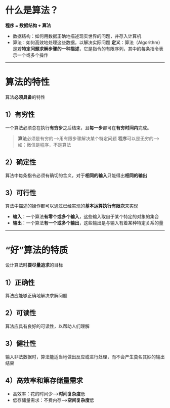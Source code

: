 # 什么是算法？
**程序 = 数据结构 + 算法**
- 数据结构：如何用数据正确地描述现实世界的问题，并存入计算机
- 算法：如何高效地处理这些数据，以解决实际问题
**定义**：算法（Algorithm）是**对特定问题求解步骤的一种描述**，它是指令的有限序列，其中的每条指令表示一个或多个操作
---
# 算法的特性
算法**必须具备**的特性
## 1）有穷性
一个算法必须总在执行**有穷步**之后结束，且**每一步**都可在**有穷时间内**完成。
>**算法**必须是有穷的—>用有限步骤解决某个特定问题
>**程序**可以是无穷的—>如：微信是程序，不是算法
## 2）确定性
算法中每条指令必须有确切的含义，对于**相同的输入**只能得出**相同的输出**
## 3）可行性
算法中描述的操作都可以通过已经实现的**基本运算执行有限次**来实现
- **输入**：一个算法**有零个或多个输入**，这些输入取自于某个特定的对象的集合
- **输出**：一个算法**有一个或多个输出**，这些输出是与输入有着某种特定关系的量
---
# “好”算法的特质
设计算法时**要尽量追求**的目标
## 1）正确性
算法应能够正确地解决求解问题
## 2）可读性
算法应具有良好的可读性，以帮助人们理解
## 3）健壮性
输入非法数据时，算法能适当地做出反应或进行处理，而不会产生莫名其妙的输出结果
## 4）高效率和第存储量需求
- 高效率：花的时间少——>**时间复杂度**低
- 低存储量需求：不费内存——>**空间复杂度**低
